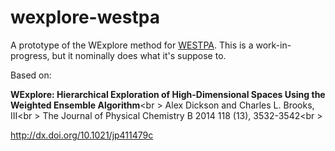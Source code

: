 # wexplore-westpa
A prototype of the WExplore method for [WESTPA](http://chong.chem.pitt.edu/WESTPA). This is a work-in-progress, 
but it nominally does what it's suppose to.

Based on:

**WExplore: Hierarchical Exploration of High-Dimensional Spaces Using the Weighted Ensemble Algorithm**<br \>
Alex Dickson and Charles L. Brooks, III<br \>
The Journal of Physical Chemistry B 2014 118 (13), 3532-3542<br \>

http://dx.doi.org/10.1021/jp411479c


